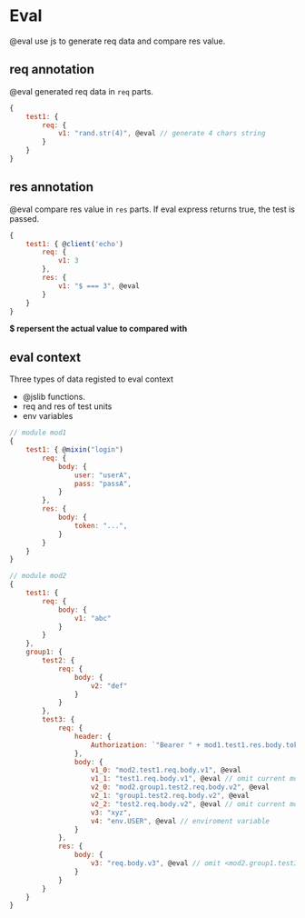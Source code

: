 # Eval

@eval use js to generate req data and compare res value.

## req annotation

@eval generated req data in `req` parts.

```js
{
    test1: {
        req: {
            v1: "rand.str(4)", @eval // generate 4 chars string
        }
    }
}
```

## res annotation

@eval compare res value in `res` parts. If eval express returns true, the test is passed.

```js
{
    test1: { @client('echo')
        req: {
            v1: 3
        },
        res: {
            v1: "$ === 3", @eval 
        }
    }
}
```

**$ repersent the actual value to compared with**


## eval context

Three types of data registed to eval context
- @jslib functions.
- req and res of test units
- env variables

```js
// module mod1
{
    test1: { @mixin("login")
        req: {
            body: {
                user: "userA",
                pass: "passA",
            }
        },
        res: {
            body: {
                token: "...",
            }
        }
    }
}

// module mod2
{
    test1: {
        req: {
            body: {
                v1: "abc"
            }
        }
    },
    group1: {
        test2: {
            req: {
                body: {
                    v2: "def"
                }
            }
        },
        test3: {
            req: {
                header: {
                    Authorization: `"Bearer " + mod1.test1.res.body.token` @eval // we access data in mod1.test1
                },
                body: {
                    v1_0: "mod2.test1.req.body.v1", @eval
                    v1_1: "test1.req.body.v1", @eval // omit current mod <mod2.>
                    v2_0: "mod2.group1.test2.req.body.v2", @eval
                    v2_1: "group1.test2.req.body.v2", @eval 
                    v2_2: "test2.req.body.v2", @eval // omit current mod and current group <mod2.gruop1>
                    v3: "xyz",
                    v4: "env.USER", @eval // enviroment variable
                }
            },
            res: {
                body: {
                    v3: "req.body.v3", @eval // omit <mod2.group1.test3> 
                }
            }
        }
    }
}
```
